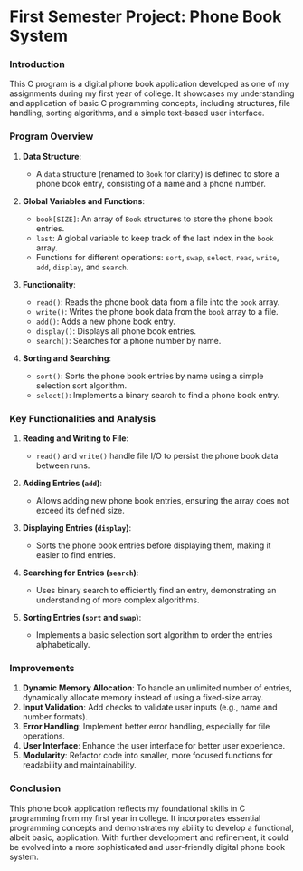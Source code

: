 # First Semester Project: Phone Book System

### Introduction

This C program is a digital phone book application developed as one of my assignments during my first year of college. It showcases my understanding and application of basic C programming concepts, including structures, file handling, sorting algorithms, and a simple text-based user interface.

### Program Overview

1. **Data Structure**:
   - A `data` structure (renamed to `Book` for clarity) is defined to store a phone book entry, consisting of a name and a phone number.

2. **Global Variables and Functions**:
   - `book[SIZE]`: An array of `Book` structures to store the phone book entries.
   - `last`: A global variable to keep track of the last index in the `book` array.
   - Functions for different operations: `sort`, `swap`, `select`, `read`, `write`, `add`, `display`, and `search`.

3. **Functionality**:
   - `read()`: Reads the phone book data from a file into the `book` array.
   - `write()`: Writes the phone book data from the `book` array to a file.
   - `add()`: Adds a new phone book entry.
   - `display()`: Displays all phone book entries.
   - `search()`: Searches for a phone number by name.

4. **Sorting and Searching**:
   - `sort()`: Sorts the phone book entries by name using a simple selection sort algorithm.
   - `select()`: Implements a binary search to find a phone book entry.

### Key Functionalities and Analysis

1. **Reading and Writing to File**:
   - `read()` and `write()` handle file I/O to persist the phone book data between runs.

2. **Adding Entries (`add`)**:
   - Allows adding new phone book entries, ensuring the array does not exceed its defined size.

3. **Displaying Entries (`display`)**:
   - Sorts the phone book entries before displaying them, making it easier to find entries.

4. **Searching for Entries (`search`)**:
   - Uses binary search to efficiently find an entry, demonstrating an understanding of more complex algorithms.

5. **Sorting Entries (`sort` and `swap`)**:
   - Implements a basic selection sort algorithm to order the entries alphabetically.

### Improvements

1. **Dynamic Memory Allocation**: To handle an unlimited number of entries, dynamically allocate memory instead of using a fixed-size array.
2. **Input Validation**: Add checks to validate user inputs (e.g., name and number formats).
3. **Error Handling**: Implement better error handling, especially for file operations.
4. **User Interface**: Enhance the user interface for better user experience.
5. **Modularity**: Refactor code into smaller, more focused functions for readability and maintainability.

### Conclusion

This phone book application reflects my foundational skills in C programming from my first year in college. It incorporates essential programming concepts and demonstrates my ability to develop a functional, albeit basic, application. With further development and refinement, it could be evolved into a more sophisticated and user-friendly digital phone book system.
